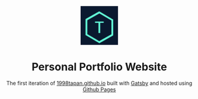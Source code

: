 <div align="center">
  <img alt="Logo" src="https://github.com/1998tapan/1998tapan.github.io/blob/code/src/images/logo.png" width="100" />
</div>
<h1 align="center">
  Personal Portfolio Website
</h1>
<p align="center">
  The first iteration of <a href="https://1998tapan.github.io/" target="_blank">1998tapan.github.io</a> built with <a href="https://www.gatsbyjs.org/" target="_blank">Gatsby</a> and hosted using <a href="https://pages.github.com/" target="_blank">Github Pages</a>
</p>

